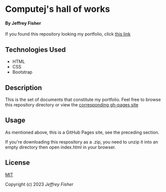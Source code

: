 
# Computej's hall of works

#### **By Jeffrey Fisher**

If you found this repository looking my portfolio, click [this link](https://computej.github.io/fdte_htm_indep/)


## Technologies Used

* HTML
* CSS
* Bootstrap

## Description

This is the set of documents that constitute my portfolio. Feel free to browse this repository directory or view the [corresponding gh-pages site](https://computej.github.io/fdte_htm_indep/)

## Usage

As mentioned above, this is a GitHub Pages site, see the preceding section.

If you're downloading this respository as a .zip, you need to unzip it into an empty directory then open index.html in your browser.

## License

[MIT](https://choosealicense.com/licenses/mit/)

Copyright (c) 2023 _Jeffrey Fisher_